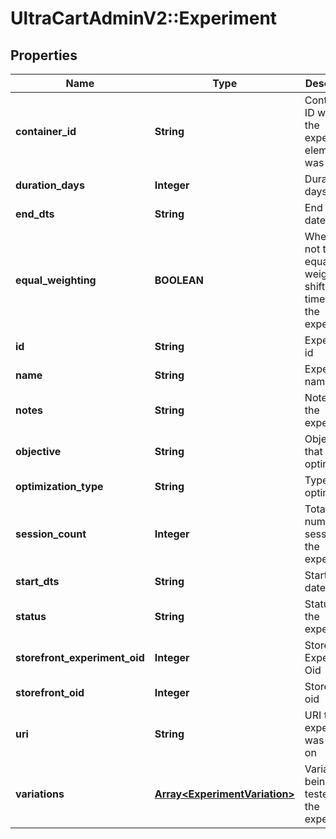 # UltraCartAdminV2::Experiment

## Properties
Name | Type | Description | Notes
------------ | ------------- | ------------- | -------------
**container_id** | **String** | Contained ID where the experiment element was located | [optional] 
**duration_days** | **Integer** | Duration in days | [optional] 
**end_dts** | **String** | End date/time | [optional] 
**equal_weighting** | **BOOLEAN** | Whether or not traffic is equally weighted or shifts over time during the experiment | [optional] 
**id** | **String** | Experiment id | [optional] 
**name** | **String** | Experiment name | [optional] 
**notes** | **String** | Notes about the experiment | [optional] 
**objective** | **String** | Objective that is being optimized | [optional] 
**optimization_type** | **String** | Type of optimization | [optional] 
**session_count** | **Integer** | Total number of sessions in the experiment | [optional] 
**start_dts** | **String** | Start date/time | [optional] 
**status** | **String** | Status of the experiment | [optional] 
**storefront_experiment_oid** | **Integer** | Storefront Experiment Oid | [optional] 
**storefront_oid** | **Integer** | Storefront oid | [optional] 
**uri** | **String** | URI the experiment was started on | [optional] 
**variations** | [**Array&lt;ExperimentVariation&gt;**](ExperimentVariation.md) | Variations being tested in the experiment | [optional] 


